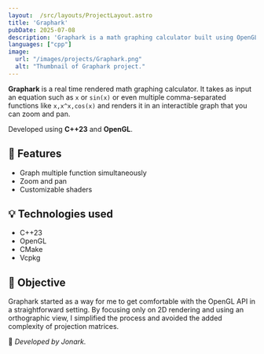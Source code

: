 ```yaml
---
layout:  /src/layouts/ProjectLayout.astro
title: 'Graphark'
pubDate: 2025-07-08
description: 'Graphark is a math graphing calculator built using OpenGL.'
languages: ["cpp"]
image:
  url: "/images/projects/Graphark.png"
  alt: "Thumbnail of Graphark project."
--- 
```


**Graphark** is a real time rendered math graphing calculator. It takes as input an equation such as `x` or `sin(x)` or even multiple comma-separated functions like `x,x^x,cos(x)` and renders it in an interactible graph that you can zoom and pan.

Developed using **C++23** and **OpenGL**.

## 🧩 Features

- Graph multiple function simultaneously
- Zoom and pan
- Customizable shaders

## 💡 Technologies used

- C++23
- OpenGL
- CMake
- Vcpkg

## 🎯 Objective

Graphark started as a way for me to get comfortable with the OpenGL API in a straightforward setting. By focusing only on 2D rendering and using an orthographic view, I simplified the process and avoided the added complexity of projection matrices.

🚀 *Developed by Jonark.*
